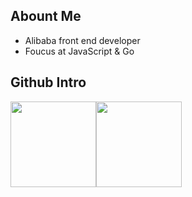 ## Abount Me

- Alibaba front end developer
- Foucus at JavaScript & Go

## Github Intro

<img align="" height="137px" src="https://github-readme-stats.vercel.app/api?username=GuoLizhi&hide_title=true&hide_border=true&show_icons=true&include_all_commits=true&line_height=21&bg_color=0,EC6C6C,FFD479,FFFC79,73FA79&theme=graywhite&locale=cn" /><img align="" height="137px" src="https://github-readme-stats.vercel.app/api/top-langs/?username=GuoLizhi&hide_title=true&hide_border=true&layout=compact&bg_color=0,73FA79,73FDFF,D783FF&theme=graywhite&locale=cn" />
